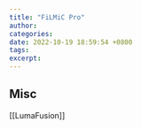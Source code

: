 ```yaml
---
title: "FiLMiC Pro"
author: 
categories: 
date: 2022-10-19 18:59:54 +0800
tags: 
excerpt: 
---
```







## Misc

[[LumaFusion]]


